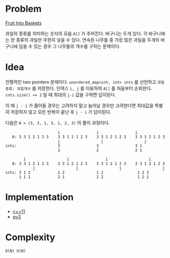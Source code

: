 # Problem

[Fruit Into Baskets](https://leetcode.com/problems/fruit-into-baskets/)

과일의 종류를 의미하는 숫자의 모음 `A[]` 가 주어진다. 바구니는 두개
있다. 각 바구니에는 한 종류의 과일만 무한히 넣을 수 있다. 연속된
나무들 중 가장 많은 과일을 두개의 바구니에 담을 수 있는 경우 그
나무들의 개수를 구하는 문제이다.

# Idea

전형적인 two pointers 문제이다. `unordered_map<int, int> cnts` 를
선언하고 `과일종류: 과일개수` 를 저장한다. 인덱스 `i, j` 를 이용하여
`A[]` 를 처음부터 순회한다. `cnts.size() <= 2` 일 때 최대의 `j-i` 값을
구하면 답이된다.

이 때 `j - i` 가 줄어들 경우는 고려하지 말고 늘어날 경우만 고려한다면
최대값을 특별히 저장하지 않고 모든 반복이 끝난 후 `j - i` 가 답이된다.

다음은 `A = (3, 3, 1, 3, 1, 2, 3)` 의 풀이 과정이다.

```
                       i                i                i
   A: 3 3 1 2 1 2 3    3 3 1 2 1 2 3    3 3 1 2 1 2 3    3 3 1 2 1 2 3
                       j                  j                  j
cnts:                  3                3                3 1
                       1                2                2 1

        i                  i                i                  i
   A: 3 3 1 2 1 2 3    3 3 1 2 1 2 3    3 3 1 2 1 2 3    3 3 1 2 1 2 3
            j                  j                  j                  j
cnts: 3 1 2            1 2              1 2               1 2 3
      1 1 1            2 1              2 2               1 2 1
```

# Implementation

* [c++11](a.cpp)
* [py3](a.py)

# Complexity

```
O(N) O(N)
```
